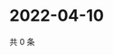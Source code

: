 # 2022-04-10

共 0 条

<!-- BEGIN WEIBO -->
<!-- 最后更新时间 Sun Apr 10 2022 03:10:04 GMT+0800 (China Standard Time) -->

<!-- END WEIBO -->
